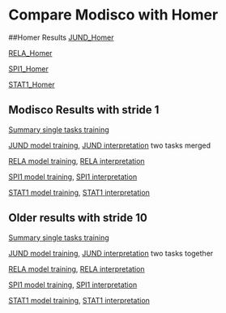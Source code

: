 # Compare Modisco with Homer

##Homer Results 
[JUND_Homer](https://github.com/kundajelab/tfmodisco_bio_experiments/blob/master/results/nandi/JUND/JUND_GM12878_HOMER_18_08_30/homer/homer_out/homerResults.html)

[RELA_Homer](https://github.com/kundajelab/tfmodisco_bio_experiments/blob/master/results/nandi/RELA/RELA_GM12878_HOMER_18_08_30/homer/homer_out/homerResults.html)

[SPI1_Homer](https://github.com/kundajelab/tfmodisco_bio_experiments/blob/master/results/nandi/SPI1/SPI1_GM12878_HOMER_18_08_30/homer/homer_out/homerResults.html)

[STAT1_Homer](https://github.com/kundajelab/tfmodisco_bio_experiments/blob/master/results/nandi/STAT1/STAT1_GM12878_HOMER_18_08_30/homer/homer_out/homerResults.html)

## Modisco Results with stride 1

[Summary single tasks training](single_tasks_18_08_25.tsv)


[JUND model training](../../JUND/JUND_GM12878_18_08_31/JUND_GM12878_18_08_31.tsv), 
[JUND interpretation](../../JUND/JUND_GM12878_18_08_31/modisco.run1/tfmodisco-visualization-JUND-GM12878.ipynb) two tasks merged

[RELA model training](../../RELA/RELA_GM12878_18_08_31/RELA_GM12878_18_08_31.tsv), 
[RELA interpretation](../../RELA/RELA_GM12878_18_08_31/modisco.run1/tfmodisco-visualization-RELA-GM12878.ipynb)

[SPI1 model training](../../SPI1/SPI1_GM12878_18_08_31/SPI1_GM12878_18_08_31.tsv),
[SPI1 interpretation](../../SPI1/SPI1_GM12878_18_08_31/modisco.run1/tfmodisco-visualization-SPI1-GM12878.ipynb)

[STAT1 model training](../../STAT1/STAT1_GM12878_18_08_31/STAT1_GM12878_18_08_31.tsv),
[STAT1 interpretation](../../STAT1/STAT1_GM12878_18_08_31/modisco.run1/tfmodisco-visualization-STAT1-GM12878.ipynb)


## Older results with stride 10

[Summary single tasks training](single_tasks_18_08_25.tsv)


[JUND model training](../../JUND/JUND_GM12878_18_08_25/JUND_GM12878_18_08_25.tsv), 
[JUND interpretation](../../JUND/JUND_GM12878_18_08_25/modisco.run1/tfmodisco-visualization-JUND-GM12878.ipynb) two tasks together

[RELA model training](../../RELA/RELA_GM12878_18_08_25/RELA_GM12878_18_08_25.tsv), 
[RELA interpretation](../../RELA/RELA_GM12878_18_08_25/modisco.run2/tfmodisco-visualization-RELA-GM12878.ipynb)

[SPI1 model training](../../SPI1/SPI1_GM12878_18_08_25/SPI1_GM12878_18_08_25.tsv),
[SPI1 interpretation](../../SPI1/SPI1_GM12878_18_08_25/modisco.run1/tfmodisco-visualization-SPI1-GM12878.ipynb)

[STAT1 model training](../../STAT1/STAT1_GM12878_18_08_25/STAT1_GM12878_18_08_25.tsv),
[STAT1 interpretation](../../STAT1/STAT1_GM12878_18_08_25/modisco.run2/tfmodisco-visualization-STAT1-GM12878.ipynb)

